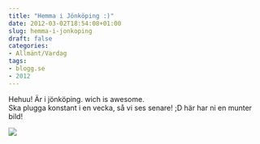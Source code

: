 ```yaml
---
title: "Hemma i Jönköping :)"
date: 2012-03-02T18:54:08+01:00
slug: hemma-i-jonkoping
draft: false
categories:
- Allmänt/Vardag
tags:
- blogg.se
- 2012
---
```

Hehuu! Är i jönköping. wich is awesome.  
Ska plugga konstant i en vecka, så vi ses senare! ;D här har ni en munter bild!

![](/assets/images/blogg.se/somepeople_192084168.jpg)